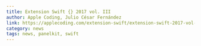 ```yaml
---
title: Extension Swift {} 2017 vol. III
author: Apple Coding, Julio César Fernández
link: https://applecoding.com/extension-swift/extension-swift-2017-vol-iii
category: news
tags: news, panelkit, swift
---
```

